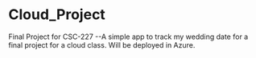 # Cloud_Project
Final Project for CSC-227
--A simple app to track my wedding date for a final project for a cloud class. Will be deployed in Azure.
